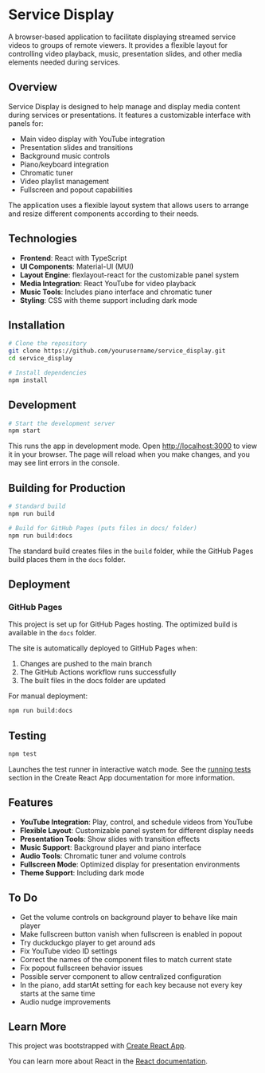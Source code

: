 # Service Display

A browser-based application to facilitate displaying streamed service videos to groups of remote viewers. It provides a flexible layout for controlling video playback, music, presentation slides, and other media elements needed during services.

## Overview

Service Display is designed to help manage and display media content during services or presentations. It features a customizable interface with panels for:
- Main video display with YouTube integration
- Presentation slides and transitions
- Background music controls
- Piano/keyboard integration
- Chromatic tuner
- Video playlist management
- Fullscreen and popout capabilities

The application uses a flexible layout system that allows users to arrange and resize different components according to their needs.

## Technologies

- **Frontend**: React with TypeScript
- **UI Components**: Material-UI (MUI)
- **Layout Engine**: flexlayout-react for the customizable panel system
- **Media Integration**: React YouTube for video playback
- **Music Tools**: Includes piano interface and chromatic tuner
- **Styling**: CSS with theme support including dark mode

## Installation

```bash
# Clone the repository
git clone https://github.com/yourusername/service_display.git
cd service_display

# Install dependencies
npm install
```

## Development

```bash
# Start the development server
npm start
```

This runs the app in development mode. Open [http://localhost:3000](http://localhost:3000) to view it in your browser. The page will reload when you make changes, and you may see lint errors in the console.

## Building for Production

```bash
# Standard build
npm run build

# Build for GitHub Pages (puts files in docs/ folder)
npm run build:docs
```

The standard build creates files in the `build` folder, while the GitHub Pages build places them in the `docs` folder.

## Deployment

### GitHub Pages
This project is set up for GitHub Pages hosting. The optimized build is available in the `docs` folder.

The site is automatically deployed to GitHub Pages when:
1. Changes are pushed to the main branch
2. The GitHub Actions workflow runs successfully
3. The built files in the docs folder are updated

For manual deployment:
```bash
npm run build:docs
```

## Testing

```bash
npm test
```

Launches the test runner in interactive watch mode. See the [running tests](https://facebook.github.io/create-react-app/docs/running-tests) section in the Create React App documentation for more information.

## Features

- **YouTube Integration**: Play, control, and schedule videos from YouTube
- **Flexible Layout**: Customizable panel system for different display needs
- **Presentation Tools**: Show slides with transition effects
- **Music Support**: Background player and piano interface
- **Audio Tools**: Chromatic tuner and volume controls
- **Fullscreen Mode**: Optimized display for presentation environments
- **Theme Support**: Including dark mode

## To Do

- Get the volume controls on background player to behave like main player
- Make fullscreen button vanish when fullscreen is enabled in popout
- Try duckduckgo player to get around ads
- Fix YouTube video ID settings
- Correct the names of the component files to match current state
- Fix popout fullscreen behavior issues
- Possible server component to allow centralized configuration
- In the piano, add startAt setting for each key because not every key starts at the same time
- Audio nudge improvements

## Learn More

This project was bootstrapped with [Create React App](https://github.com/facebook/create-react-app).

You can learn more about React in the [React documentation](https://reactjs.org/).
